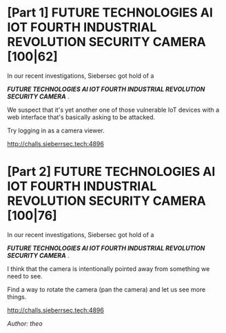 # [Part 1] FUTURE TECHNOLOGIES AI IOT FOURTH INDUSTRIAL REVOLUTION SECURITY CAMERA [100|62]
In our recent investigations, Siebersec got hold of a

***FUTURE TECHNOLOGIES AI IOT FOURTH INDUSTRIAL REVOLUTION SECURITY CAMERA*** .

We suspect that it's yet another one of those vulnerable IoT devices with a web interface that's basically asking to be attacked.

Try logging in as a camera viewer.

http://challs.sieberrsec.tech:4896

# [Part 2] FUTURE TECHNOLOGIES AI IOT FOURTH INDUSTRIAL REVOLUTION SECURITY CAMERA [100|76]
In our recent investigations, Siebersec got hold of a

***FUTURE TECHNOLOGIES AI IOT FOURTH INDUSTRIAL REVOLUTION SECURITY CAMERA*** .

I think that the camera is intentionally pointed away from something we need to see.

Find a way to rotate the camera (pan the camera) and let us see more things.

http://challs.sieberrsec.tech:4896

_Author: theo_
